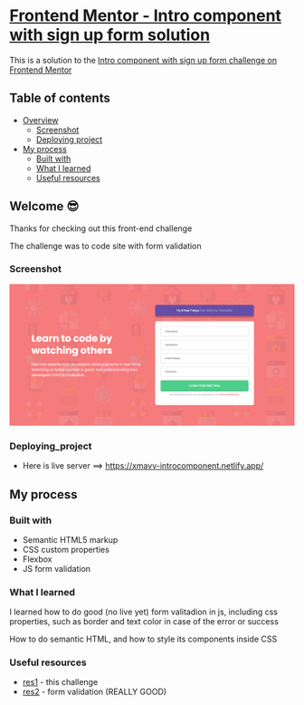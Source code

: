 # [Frontend Mentor - Intro component with sign up form solution](https://xmavv-introcomponent.netlify.app/)

This is a solution to the [Intro component with sign up form challenge on Frontend Mentor](https://www.frontendmentor.io/challenges/intro-component-with-signup-form-5cf91bd49edda32581d28fd1)

## Table of contents

- [Overview](#overview)
  - [Screenshot](#screenshot)
  - [Deploying project](#deploying_project)
- [My process](#my-process)
  - [Built with](#built-with)
  - [What I learned](#what-i-learned)
  - [Useful resources](#useful-resources)

## Welcome 😎

Thanks for checking out this front-end challenge

The challenge was to code site with form validation

### Screenshot

![Screenshoot of intro component site with form validation](images/screenshot.png)

### Deploying_project

- Here is live server ==> https://xmavv-introcomponent.netlify.app/

## My process

### Built with

- Semantic HTML5 markup
- CSS custom properties
- Flexbox
- JS form validation

### What I learned

I learned how to do good (no live yet) form valitadion in js, including css properties, such as border and text color in case of the error or success

How to do semantic HTML, and how to style its components inside CSS


### Useful resources

- [res1](https://www.youtube.com/watch?v=kCwckE7GQnA&list=PLbKtKAjLO1qzoGxx8CbErG3mW9yI9sbgq&index=5&t=705s&ab_channel=CodeDev) - this challenge
- [res2](https://www.youtube.com/watch?v=CYlNJpltjMM&ab_channel=JavaScriptAcademy) - form validation (REALLY GOOD)
